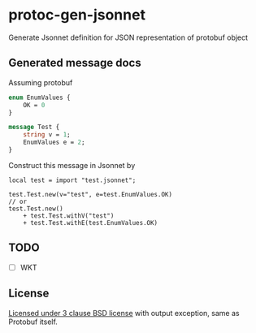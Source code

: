 # protoc-gen-jsonnet
Generate Jsonnet definition for JSON representation of protobuf object

## Generated message docs

Assuming protobuf

```protobuf
enum EnumValues {
    OK = 0
}

message Test {
    string v = 1;
    EnumValues e = 2;
}
```

Construct this message in Jsonnet by

```jsonnet
local test = import "test.jsonnet";

test.Test.new(v="test", e=test.EnumValues.OK)
// or
test.Test.new()
    + test.Test.withV("test")
    + test.Test.withE(test.EnumValues.OK)
```

## TODO

- [ ] WKT

## License

[Licensed under 3 clause BSD license](LICENSE) with output exception, same as Protobuf itself.
